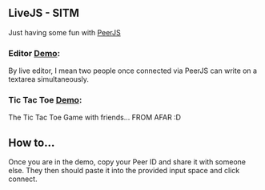 ## LiveJS - SITM
Just having some fun with [PeerJS](https://peerjs.com/)

### Editor [Demo](https://dustindiazlopez.github.io/LiveJS/):
By live editor, I mean two people once connected via PeerJS can write on a textarea simultaneously.

### Tic Tac Toe [Demo](https://dustindiazlopez.github.io/LiveJS/tictactoe.html):
The Tic Tac Toe Game with friends... FROM AFAR :D

## How to...
Once you are in the demo, copy your Peer ID and share it with someone else. They then should paste it into the provided input space and click connect.
